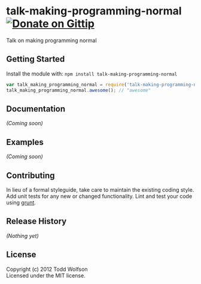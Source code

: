 # talk-making-programming-normal [![Donate on Gittip](http://badgr.co/gittip/twolfson.png)](https://www.gittip.com/twolfson/)

Talk on making programming normal

## Getting Started
Install the module with: `npm install talk-making-programming-normal`

```javascript
var talk_making_programming_normal = require('talk-making-programming-normal');
talk_making_programming_normal.awesome(); // "awesome"
```

## Documentation
_(Coming soon)_

## Examples
_(Coming soon)_

## Contributing
In lieu of a formal styleguide, take care to maintain the existing coding style. Add unit tests for any new or changed functionality. Lint and test your code using [grunt](https://github.com/gruntjs/grunt).

## Release History
_(Nothing yet)_

## License
Copyright (c) 2012 Todd Wolfson  
Licensed under the MIT license.
